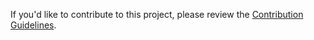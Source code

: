 If you'd like to contribute to this project, please review the [Contribution Guidelines](https://dsccommunity.org/guidelines/contributing).
